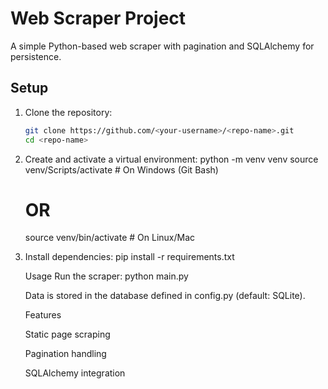 # Web Scraper Project

A simple Python-based web scraper with pagination and SQLAlchemy for persistence.

## Setup

1. Clone the repository:

   ```bash
   git clone https://github.com/<your-username>/<repo-name>.git
   cd <repo-name>

   ```

2. Create and activate a virtual environment:
   python -m venv venv
   source venv/Scripts/activate # On Windows (Git Bash)

   # OR

   source venv/bin/activate # On Linux/Mac

3. Install dependencies:
   pip install -r requirements.txt

   Usage
   Run the scraper:
   python main.py

   Data is stored in the database defined in config.py (default: SQLite).

   Features

   Static page scraping

   Pagination handling

   SQLAlchemy integration

